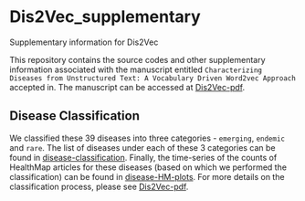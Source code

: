 # Dis2Vec_supplementary
Supplementary information for Dis2Vec

This repository contains the source codes and other supplementary information associated with the manuscript entitled 
``Characterizing Diseases from Unstructured Text: A Vocabulary Driven Word2vec Approach`` accepted in. The manuscript can be accessed at
[Dis2Vec-pdf](https://arxiv.org/pdf/1603.00106.pdf).

## Disease Classification

We classified these 39 diseases into three
categories - ``emerging``, ``endemic`` and ``rare``. The list of diseases under each
of these 3 categories can be found in
[disease-classification](./disease_classification/disease_classification.json).
Finally, the time-series of the counts of HealthMap articles for these diseases (based on which we performed the
classification) can be found in
[disease-HM-plots](./disease_classification/disease_HM_plots/). For more
details on the classification process, please see [Dis2Vec-pdf](https://arxiv.org/pdf/1603.00106.pdf). 

